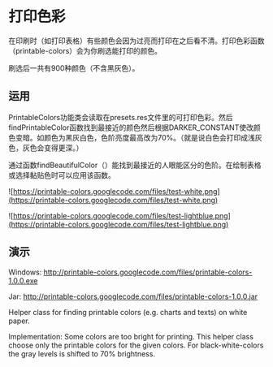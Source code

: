 # 打印色彩 #

在印刷时（如打印表格）有些颜色会因为过亮而打印在之后看不清。打印色彩函数（printable-colors）会为你刷选能打印的颜色。

刷选后一共有900种颜色（不含黑灰色）。

## 运用 ##

PrintableColors功能类会读取在presets.res文件里的可打印色彩。然后findPrintableColor函数找到最接近的颜色然后根据DARKER\_CONSTANT使改颜色变暗。如颜色为黑灰白色，色阶亮度最高改为70%。（就是说白色会打印成浅灰色，灰色会变得更深。）

通过函数findBeautifulColor（）能找到最接近的人眼能区分的色阶。在绘制表格或选择黏贴色时可以应用该函数。

![https://printable-colors.googlecode.com/files/test-white.png](https://printable-colors.googlecode.com/files/test-white.png)

![https://printable-colors.googlecode.com/files/test-lightblue.png](https://printable-colors.googlecode.com/files/test-lightblue.png)

## 演示 ##

Windows: http://printable-colors.googlecode.com/files/printable-colors-1.0.0.exe

Jar: http://printable-colors.googlecode.com/files/printable-colors-1.0.0.jar

Helper class for finding printable colors (e.g. charts and texts) on white paper.

Implementation: Some colors are too bright for printing. This helper class choose only the printable colors for the given colors. For black-white-colors the gray levels is shifted to 70% brightness.
